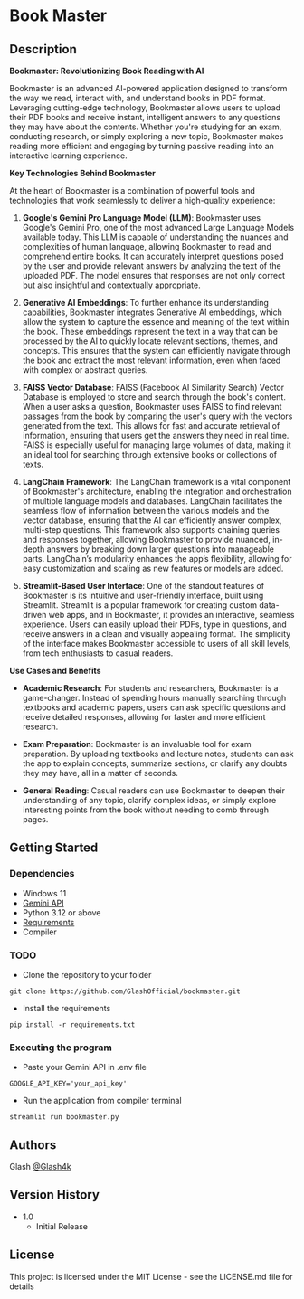 # Book Master

## Description

**Bookmaster: Revolutionizing Book Reading with AI**

Bookmaster is an advanced AI-powered application designed to transform the way we read, interact with, and understand books in PDF format. Leveraging cutting-edge technology, Bookmaster allows users to upload their PDF books and receive instant, intelligent answers to any questions they may have about the contents. Whether you're studying for an exam, conducting research, or simply exploring a new topic, Bookmaster makes reading more efficient and engaging by turning passive reading into an interactive learning experience.

**Key Technologies Behind Bookmaster**

At the heart of Bookmaster is a combination of powerful tools and technologies that work seamlessly to deliver a high-quality experience:

1. **Google's Gemini Pro Language Model (LLM)**:
   Bookmaster uses Google's Gemini Pro, one of the most advanced Large Language Models available today. This LLM is capable of understanding the nuances and complexities of human language, allowing Bookmaster to read and comprehend entire books. It can accurately interpret questions posed by the user and provide relevant answers by analyzing the text of the uploaded PDF. The model ensures that responses are not only correct but also insightful and contextually appropriate.

2. **Generative AI Embeddings**:
   To further enhance its understanding capabilities, Bookmaster integrates Generative AI embeddings, which allow the system to capture the essence and meaning of the text within the book. These embeddings represent the text in a way that can be processed by the AI to quickly locate relevant sections, themes, and concepts. This ensures that the system can efficiently navigate through the book and extract the most relevant information, even when faced with complex or abstract queries.

3. **FAISS Vector Database**:
   FAISS (Facebook AI Similarity Search) Vector Database is employed to store and search through the book's content. When a user asks a question, Bookmaster uses FAISS to find relevant passages from the book by comparing the user's query with the vectors generated from the text. This allows for fast and accurate retrieval of information, ensuring that users get the answers they need in real time. FAISS is especially useful for managing large volumes of data, making it an ideal tool for searching through extensive books or collections of texts.

4. **LangChain Framework**:
   The LangChain framework is a vital component of Bookmaster's architecture, enabling the integration and orchestration of multiple language models and databases. LangChain facilitates the seamless flow of information between the various models and the vector database, ensuring that the AI can efficiently answer complex, multi-step questions. This framework also supports chaining queries and responses together, allowing Bookmaster to provide nuanced, in-depth answers by breaking down larger questions into manageable parts. LangChain’s modularity enhances the app’s flexibility, allowing for easy customization and scaling as new features or models are added.

5. **Streamlit-Based User Interface**:
   One of the standout features of Bookmaster is its intuitive and user-friendly interface, built using Streamlit. Streamlit is a popular framework for creating custom data-driven web apps, and in Bookmaster, it provides an interactive, seamless experience. Users can easily upload their PDFs, type in questions, and receive answers in a clean and visually appealing format. The simplicity of the interface makes Bookmaster accessible to users of all skill levels, from tech enthusiasts to casual readers.

**Use Cases and Benefits**

- **Academic Research**: For students and researchers, Bookmaster is a game-changer. Instead of spending hours manually searching through textbooks and academic papers, users can ask specific questions and receive detailed responses, allowing for faster and more efficient research.
  
- **Exam Preparation**: Bookmaster is an invaluable tool for exam preparation. By uploading textbooks and lecture notes, students can ask the app to explain concepts, summarize sections, or clarify any doubts they may have, all in a matter of seconds.
  
- **General Reading**: Casual readers can use Bookmaster to deepen their understanding of any topic, clarify complex ideas, or simply explore interesting points from the book without needing to comb through pages.


## Getting Started

### Dependencies

* Windows 11
* [Gemini API](https://ai.google.dev)
* Python 3.12 or above
* [Requirements](https://github.com/GlashOfficial/bookmaster/blob/main/requirements.txt)
* Compiler


### TODO

* Clone the repository to your folder
```
git clone https://github.com/GlashOfficial/bookmaster.git
```
* Install the requirements
```
pip install -r requirements.txt
```

### Executing the program

* Paste your Gemini API in .env file
```
GOOGLE_API_KEY='your_api_key'
```
* Run the application from compiler terminal
```
streamlit run bookmaster.py
```

## Authors

Glash
[@Glash4k](https://x.com/Glash4k)

## Version History
* 1.0
    * Initial Release

## License

This project is licensed under the MIT License - see the LICENSE.md file for details
